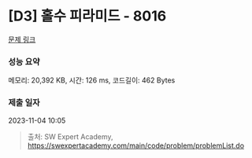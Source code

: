 # [D3] 홀수 피라미드 - 8016 

[문제 링크](https://swexpertacademy.com/main/code/problem/problemDetail.do?contestProbId=AWvzGUKKPVwDFASy) 

### 성능 요약

메모리: 20,392 KB, 시간: 126 ms, 코드길이: 462 Bytes

### 제출 일자

2023-11-04 10:05



> 출처: SW Expert Academy, https://swexpertacademy.com/main/code/problem/problemList.do